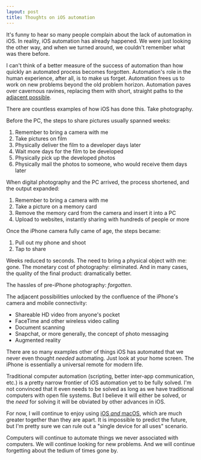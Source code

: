 ```yaml
---
layout: post
title: Thoughts on iOS automation
---
```


It's funny to hear so many people complain about the lack of automation in iOS. In reality, iOS automation has already happened. We were just looking the other way, and when we turned around, we couldn't remember what was there before. 

I can't think of a better measure of the success of automation than how quickly an automated process becomes forgotten. Automation's role in the human experience, after all, is to make us forget.  Automation frees us to work on new problems beyond the old problem horizon. Automation paves over cavernous ravines, replacing them with short, straight paths to the [adjacent possible](http://www.practicallyefficient.com/2010/09/28/the-adjacent-possible.html). 

There are countless examples of how iOS has done this. Take photography.

Before the PC, the steps to share pictures usually spanned weeks:

1. Remember to bring a camera with me
1. Take pictures on film
2. Physically deliver the film to a developer days later
3. Wait more days for the film to be developed
4. Physically pick up the developed photos
5. Physically mail the photos to someone, who would receive them days later 

When digital photography and the PC arrived, the process shortened, and the output expanded:

1. Remember to bring a camera with me
1. Take a picture on a memory card
2. Remove the memory card from the camera and insert it into a PC
3. Upload to websites, instantly sharing with hundreds of people or more

Once the iPhone camera fully came of age, the steps became:

1. Pull out my phone and shoot
2. Tap to share 

Weeks reduced to seconds. The need to bring a physical object with me: gone. The monetary cost of photography: eliminated. And in many cases, the quality of the final product: dramatically better.

The hassles of pre-iPhone photography: *forgotten*. 

The adjacent possibilities unlocked by the confluence of the iPhone's camera and mobile connectivity:

- Shareable HD video from anyone's pocket
- FaceTime and other wireless video calling
- Document scanning 
- Snapchat, or more generally, the concept of photo messaging
- Augmented reality 

There are so many examples other of things iOS has automated that we never even thought *needed* automating. Just look at your home screen. The iPhone is essentially a universal remote for modern life. 

Traditional computer automation (scripting, better inter-app communication, etc.) is a pretty narrow frontier of iOS automation yet to be fully solved. I'm not convinced that it even needs to be solved as long as we have traditional computers with open file systems. But I believe it will either be solved, or the *need* for solving it will be obviated by other advances in iOS. 

For now, I will continue to enjoy using [iOS *and* macOS](http://www.practicallyefficient.com/2017/04/09/and-not-or.html), which are much greater together than they are apart. It is impossible to predict the future, but I'm pretty sure we can rule out a "single device for all uses" scenario.

Computers will continue to automate things we never associated with computers. We will continue looking for new problems. And we will continue forgetting about the tedium of times gone by.




